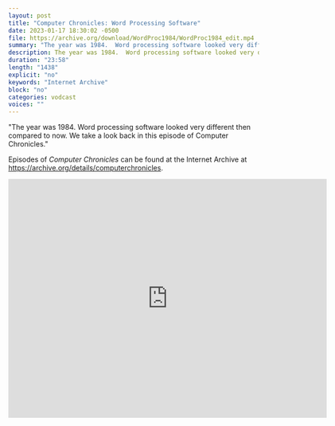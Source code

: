 ```yaml
---
layout: post
title: "Computer Chronicles: Word Processing Software"
date: 2023-01-17 18:30:02 -0500
file: https://archive.org/download/WordProc1984/WordProc1984_edit.mp4
summary: "The year was 1984.  Word processing software looked very different then compared to now.  We take a look back in this episode of Computer Chronicles."
description: The year was 1984.  Word processing software looked very different then compared to now.  We take a look back in this episode of Computer Chronicles."
duration: "23:58"
length: "1438"
explicit: "no" 
keywords: "Internet Archive"
block: "no" 
categories: vodcast
voices: ""
---
```


"The year was 1984.  Word processing software looked very different then compared to now.  We take a look back in this episode of Computer Chronicles."

Episodes of *Computer Chronicles* can be found at the Internet Archive at <https://archive.org/details/computerchronicles>.

<iframe src="https://archive.org/embed/WordProc1984" width="640" height="480" frameborder="0" webkitallowfullscreen="true" mozallowfullscreen="true" allowfullscreen></iframe>
